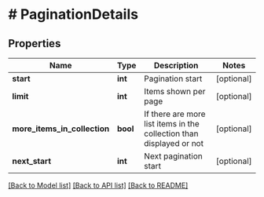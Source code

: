 # # PaginationDetails

## Properties

Name | Type | Description | Notes
------------ | ------------- | ------------- | -------------
**start** | **int** | Pagination start | [optional]
**limit** | **int** | Items shown per page | [optional]
**more_items_in_collection** | **bool** | If there are more list items in the collection than displayed or not | [optional]
**next_start** | **int** | Next pagination start | [optional]

[[Back to Model list]](../README.md#documentation-for-models) [[Back to API list]](../README.md#documentation-for-api-endpoints) [[Back to README]](../README.md)
